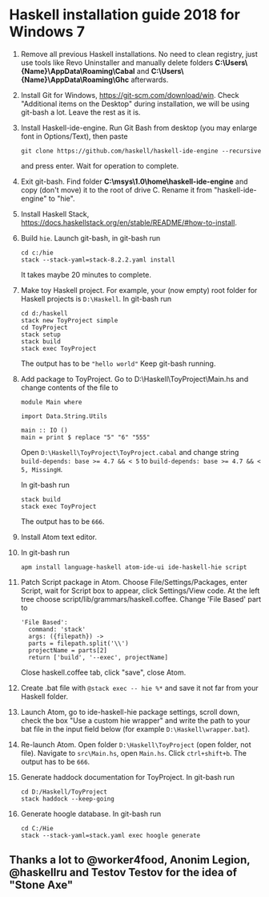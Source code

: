 # Haskell installation guide 2018 for Windows 7

1) Remove all previous Haskell installations. No need to clean registry, just use tools like Revo Uninstaller and manually delete folders **C:\Users\\{Name}\AppData\Roaming\Cabal** and **C:\Users\\{Name}\AppData\Roaming\Ghc** afterwards.

2) Install Git for Windows, https://git-scm.com/download/win. Check "Additional items on the Desktop" during installation, we will be using git-bash a lot. Leave the rest as it is.

3) Install Haskell-ide-engine. Run Git Bash from desktop (you may enlarge font in Options/Text), then paste
  
    `git clone https://github.com/haskell/haskell-ide-engine --recursive`

    and press enter. Wait for operation to complete.

4) Exit git-bash. Find folder **C:\msys\1.0\home\haskell-ide-engine** and copy (don't move) it to the root of drive C. Rename it from "haskell-ide-engine" to "hie".
5) Install Haskell Stack, https://docs.haskellstack.org/en/stable/README/#how-to-install.
6) Build `hie`. Launch git-bash, in git-bash run

    ```
    cd c:/hie
    stack --stack-yaml=stack-8.2.2.yaml install
    ```
    It takes maybe 20 minutes to complete.
 
 7) Make toy Haskell project. For example, your (now empty) root folder for Haskell projects is `D:\Haskell`. In git-bash run 
    
    ```
    cd d:/haskell
    stack new ToyProject simple
    cd ToyProject
    stack setup
    stack build
    stack exec ToyProject
    ```
    The output has to be `"hello world"`
    Keep git-bash running.
    
8) Add package to ToyProject. Go to D:\Haskell\ToyProject\Main.hs and change contents of the file to

   ```
   module Main where

   import Data.String.Utils

   main :: IO ()
   main = print $ replace "5" "6" "555"
   ```
   Open `D:\Haskell\ToyProject\ToyProject.cabal` and change string
   `build-depends: base >= 4.7 && < 5`
   to 
   `build-depends: base >= 4.7 && < 5, MissingH`.
   
   In git-bash run
   ```
   stack build
   stack exec ToyProject
   ```
   The output has to be `666`.
   
 9) Install Atom text editor.
 10) In git-bash run
 
     `apm install language-haskell atom-ide-ui ide-haskell-hie script`
     
 11) Patch Script package in Atom. Choose File/Settings/Packages, enter Script, wait for Script box to appear, click Settings/View code.      At the left tree choose script/lib/grammars/haskell.coffee. Change 'File Based' part to

      ```
      'File Based':
        command: 'stack'
        args: ({filepath}) ->
        parts = filepath.split('\\')
        projectName = parts[2]
        return ['build', '--exec', projectName]
       ```
       Close haskell.coffee tab, click "save", close Atom.
   
 12) Create .bat file with `@stack exec -- hie %*` and save it not far from your Haskell folder.
 13) Launch Atom, go to ide-haskell-hie package settings, scroll down, check the box "Use a custom hie wrapper" and write the path to          your bat file in the input field below (for example `D:\Haskell\wrapper.bat`).
 14) Re-launch Atom. Open folder `D:\Haskell\ToyProject` (open folder, not file). Navigate to `src\Main.hs`, open `Main.hs`. Click            `ctrl+shift+b`. The output has to be `666`.
 15) Generate haddock documentation for ToyProject. In git-bash run
     ```
     cd D:/Haskell/ToyProject
     stack haddock --keep-going
     ```
 16) Generate hoogle database. In git-bash run
     ```
     cd C:/Hie
     stack --stack-yaml=stack.yaml exec hoogle generate
     ```

## Thanks a lot to  @worker4food, Anonim Legion, @haskellru and Testov Testov for the idea of "Stone Axe"
